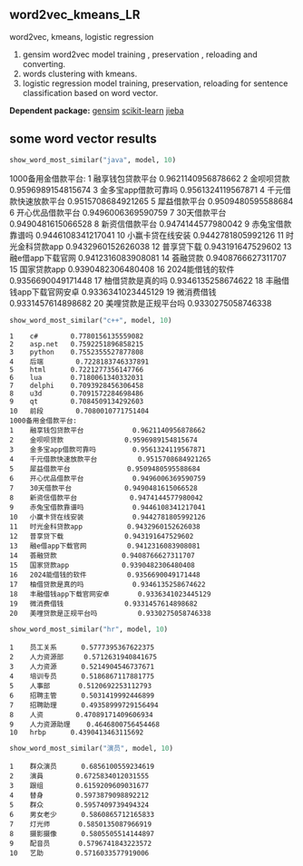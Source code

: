 ## word2vec_kmeans_LR
word2vec, kmeans, logistic regression
1. gensim word2vec model training , preservation , reloading and converting.
2. words clustering with kmeans.
3. logistic regression model training, preservation, reloading for sentence classification based on word vector.

**Dependent package:**
[gensim](https://radimrehurek.com/gensim/)
[scikit-learn](http://scikit-learn.org/stable/)
[jieba](https://github.com/fxsjy/jieba)
## some word vector results
```python
show_word_most_similar("java", model, 10)
```

1000备用金借款平台:
1    融享钱包贷款平台            0.9621140956878662
2    金呗呗贷款               0.9596989154815674
3    金多宝app借款可靠吗         0.9561324119567871
4    千元借款快速放款平台          0.9515708684921265
5    犀益借款平台              0.9509480595588684
6    开心优品借款平台            0.9496006369590759
7    30天借款平台             0.9490481615066528
8    新资信借款平台             0.9474144577980042
9    赤兔宝借款靠谱吗            0.9446108341217041
10   小赢卡贷在线安装            0.9442781805992126
11   时光金科贷款app           0.9432960152626038
12   普享贷下载               0.943191647529602
13   融e借app下载官网          0.9412316083908081
14   荟融贷款                0.9408766627311707
15   国家贷款app             0.9390482306480408
16   2024能借钱的软件          0.9356690049171448
17   柚借贷款是真的吗            0.9346135258674622
18   丰融借钱app下载官网安卓       0.9336341023445129
19   微消费借钱               0.9331457614898682
20   美哩贷款是正规平台吗          0.9330275058746338



```python
show_word_most_similar("c++", model, 10)
```

    1    c#        0.7780156135559082
    2    asp.net   0.7592251896858215
    3    python    0.7552355527877808
    4    后端        0.7228183746337891
    5    html      0.7221277356147766
    6    lua       0.7180061340332031
    7    delphi    0.7093928456306458
    8    u3d       0.7091572284698486
    9    qt        0.7084509134292603
    10   前段        0.7080010771751404
    1000备用金借款平台:
    1    融享钱包贷款平台            0.9621140956878662
    2    金呗呗贷款               0.9596989154815674
    3    金多宝app借款可靠吗         0.9561324119567871
    4    千元借款快速放款平台          0.9515708684921265
    5    犀益借款平台              0.9509480595588684
    6    开心优品借款平台            0.9496006369590759
    7    30天借款平台             0.9490481615066528
    8    新资信借款平台             0.9474144577980042
    9    赤兔宝借款靠谱吗            0.9446108341217041
    10   小赢卡贷在线安装            0.9442781805992126
    11   时光金科贷款app           0.9432960152626038
    12   普享贷下载               0.943191647529602
    13   融e借app下载官网          0.9412316083908081
    14   荟融贷款                0.9408766627311707
    15   国家贷款app             0.9390482306480408
    16   2024能借钱的软件          0.9356690049171448
    17   柚借贷款是真的吗            0.9346135258674622
    18   丰融借钱app下载官网安卓       0.9336341023445129
    19   微消费借钱               0.9331457614898682
    20   美哩贷款是正规平台吗          0.9330275058746338




```python
show_word_most_similar("hr", model, 10)
```

    1    员工关系      0.5777395367622375
    2    人力资源部     0.5712631940841675
    3    人力资源      0.5214904546737671
    4    培训专员      0.5186867117881775
    5    人事部       0.5120692253112793
    6    招聘主管      0.5031419992446899
    7    招聘助理      0.49358999729156494
    8    人资        0.47089171409606934
    9    人力资源助理    0.4646800756454468
    10   hrbp      0.4390413463115692



```python
show_word_most_similar("演员", model, 10)
```

    1    群众演员      0.6856100559234619
    2    演員        0.6725834012031555
    3    跟组        0.6159209609031677
    4    替身        0.5973879098892212
    5    群众        0.5957409739494324
    6    男女老少      0.5860865712165833
    7    灯光师       0.5850135087966919
    8    摄影摄像      0.5805505514144897
    9    配音员       0.5796741843223572
    10   艺助        0.5716033577919006

